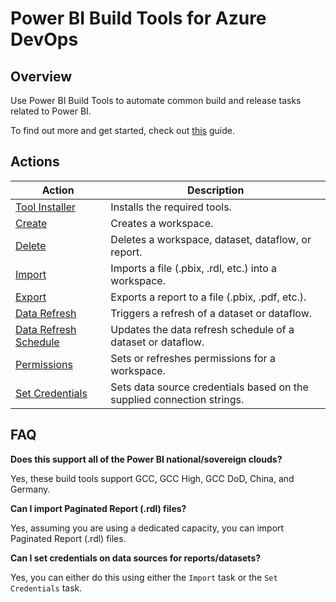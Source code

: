 # Power BI Build Tools for Azure DevOps


## Overview
Use Power BI Build Tools to automate common build and release tasks related to Power BI.

To find out more and get started, check out [this](./docs/GettingStarted.md) guide.

## Actions

| Action | Description
|--------|------------
| [Tool Installer](./docs/tasks/PowerBIToolInstaller.md) | Installs the required tools.
| [Create](./docs/tasks/PowerBICreate.md) | Creates a workspace.
| [Delete](./docs/tasks/PowerBIDelete.md) | Deletes a workspace, dataset, dataflow, or report.
| [Import](./docs/tasks/PowerBIImport.md) | Imports a file (.pbix, .rdl, etc.) into a workspace.
| [Export](./docs/tasks/PowerBIExport.md) | Exports a report to a file (.pbix, .pdf, etc.).
| [Data Refresh](./docs/tasks/PowerBIDataRefresh.md) | Triggers a refresh of a dataset or dataflow.
| [Data Refresh Schedule](./docs/tasks/PowerBIDataRefreshSchedule.md) | Updates the data refresh schedule of a dataset or dataflow.
| [Permissions](./docs/tasks/PowerBIPermissions.md) | Sets or refreshes permissions for a workspace.
| [Set Credentials](./docs/tasks/PowerBISetCredentials.md) | Sets data source credentials based on the supplied connection strings.


## FAQ

**Does this support all of the Power BI national/sovereign clouds?**

Yes, these build tools support GCC, GCC High, GCC DoD, China, and Germany.

  
**Can I import Paginated Report (.rdl) files?**

Yes, assuming you are using a dedicated capacity, you can import Paginated Report (.rdl) files.


**Can I set credentials on data sources for reports/datasets?**

Yes, you can either do this using either the `Import` task or the `Set Credentials` task.